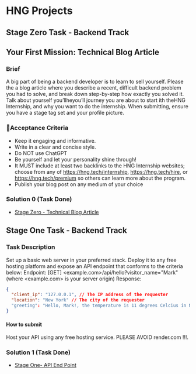 # HNG Projects

## Stage Zero Task - Backend Track

## Your First Mission: Technical Blog Article

### Brief

A big part of being a backend developer is to learn to sell yourself. Please the  a  blog article where you describe a recent, difficult backend problem you had to solve, and break down step-by-step how exactly you solved it. Talk about yourself you’llheyou’ll journey you are about to start  ith theHNG Internship, and why you want to do the internship.
When submitting, ensure you have a stage tag set and your profile picture.

### :memo:Acceptance Criteria

- Keep it engaging and informative.
- Write in a clear and concise style.
- Do NOT use ChatGPT
- Be yourself and let your personality shine through!
- It MUST include at least two backlinks to the HNG Internship websites; choose from any of <https://hng.tech/internship>, <https://hng.tech/hire>, or <https://hng.tech/premium> so others can learn more about the program.
- Publish your blog post on any medium of your choice

### Solution 0 (Task Done)

- [Stage Zero - Technical Blog Article](https://medium.com/@alchemistlowkey/a-day-in-the-life-of-a-backend-software-engineer-60b4e0e01f25)

## Stage One Task - Backend Track

### Task Description

Set up a basic web server in your preferred stack. Deploy it to any free hosting platform and expose an API endpoint that conforms to the criteria below:
Endpoint: [GET] <example.com>/api/hello?visitor_name="Mark" (where <example.com> is your server origin)
Response:

```json
{
  "client_ip": "127.0.0.1", // The IP address of the requester
  "location": "New York" // The city of the requester
  "greeting": "Hello, Mark!, the temperature is 11 degrees Celcius in New York"
}
```

#### How to submit

Host your API using any free hosting service. PLEASE AVOID render.com !!!.

### Solution 1 (Task Done)

- [Stage One- API End Point](https://hng-henna.vercel.app/api/hello?visitor_name=Mark)
